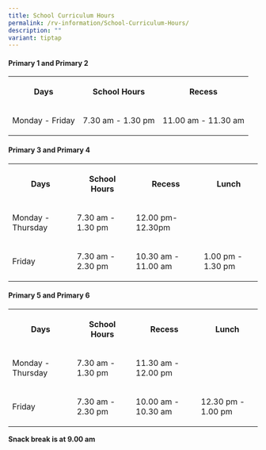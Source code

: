 ```yaml
---
title: School Curriculum Hours
permalink: /rv-information/School-Curriculum-Hours/
description: ""
variant: tiptap
---
```

<h4><strong>Primary 1 and Primary 2</strong></h4><table><tbody><tr><th rowspan="1" colspan="1"><p>Days</p></th><th rowspan="1" colspan="1"><p>School Hours</p></th><th rowspan="1" colspan="1"><p>Recess</p></th></tr><tr><td rowspan="1" colspan="1"><p>Monday - Friday</p></td><td rowspan="1" colspan="1"><p>7.30 am - 1.30 pm</p></td><td rowspan="1" colspan="1"><p>11.00 am - 11.30 am</p></td></tr></tbody></table><p></p><h4><strong>Primary 3 and Primary 4</strong></h4><p></p><table><tbody><tr><th rowspan="1" colspan="1"><p>Days</p></th><th rowspan="1" colspan="1"><p>School Hours</p></th><th rowspan="1" colspan="1"><p>Recess</p></th><th rowspan="1" colspan="1"><p>Lunch</p></th></tr><tr><td rowspan="1" colspan="1"><p>Monday - Thursday</p></td><td rowspan="1" colspan="1"><p>7.30 am - 1.30 pm</p></td><td rowspan="1" colspan="1"><p>12.00 pm- 12.30pm</p></td><td rowspan="1" colspan="1"><p></p></td></tr><tr><td rowspan="1" colspan="1"><p>Friday</p></td><td rowspan="1" colspan="1"><p>7.30 am - 2.30 pm</p></td><td rowspan="1" colspan="1"><p>10.30 am - 11.00 am</p></td><td rowspan="1" colspan="1"><p>1.00 pm - 1.30 pm</p></td></tr></tbody></table><p></p><h4><strong>Primary 5 and Primary 6</strong></h4><table><tbody><tr><th rowspan="1" colspan="1"><p>Days</p></th><th rowspan="1" colspan="1"><p>School Hours</p></th><th rowspan="1" colspan="1"><p>Recess</p></th><th rowspan="1" colspan="1"><p>Lunch</p></th></tr><tr><td rowspan="1" colspan="1"><p>Monday - Thursday</p></td><td rowspan="1" colspan="1"><p>7.30 am - 1.30 pm</p></td><td rowspan="1" colspan="1"><p>11.30 am - 12.00 pm</p></td><td rowspan="1" colspan="1"><p></p></td></tr><tr><td rowspan="1" colspan="1"><p>Friday</p></td><td rowspan="1" colspan="1"><p>7.30 am - 2.30 pm</p></td><td rowspan="1" colspan="1"><p>10.00 am - 10.30 am</p></td><td rowspan="1" colspan="1"><p>12.30 pm - 1.00 pm</p></td></tr></tbody></table><p></p><p><strong>Snack break is at 9.00 am </strong></p>